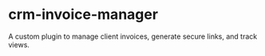 # crm-invoice-manager
A custom plugin to manage client invoices, generate secure links, and track views.
